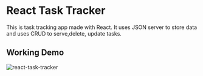 # React Task Tracker
This is task tracking app made with React.
It uses JSON server to store data and uses CRUD to serve,delete, update tasks.

## Working Demo
![react-task-tracker](https://github.com/yashcrest/react-task-tracker/assets/79971012/67c1f0db-19f9-481d-af28-d90f3d321dec)
